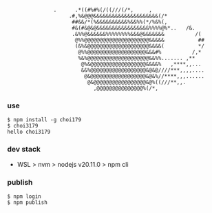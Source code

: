                   .      .*((#%#%(/((///(/*,     ,                        
                        .#,%&@@@&&&&&&&&&&&&&&&&&&&&&(/*                        
                         ##&&/*(%&&&&&&&&&&%&&%%(*/%&%(,                        
                         #&(#&@&@&&&&&&&&&&&&&&&&&%%%%@%*..   /&.               
                         .&%%@&&&&&&%%%%%%%%&&&@&&&&&&&          /(             
                          @%%@@@@@@@@@@@@@@@@@@@@@&&&&&           ##            
                          (&%&@@@@@@@@@@@@@@@@@@@@&&&&(           */            
                           @%%@@@@@@@@@@@@@@@@@@@&&&#%          /,*             
                           %&%@@@@@@@@@@@@@@@@@@@@&&%%....... ,**               
                            @%&@@@@@@@@@@@@@@@@@@&&&&%   ,****,,...             
                            &&%@@@@@@@@@@@@@@@@@@&@&@////***,,,,....            
                             @&@@@@@@@@@@@@@@@@@@&@&%//****,,,......            
                              @&@@@@@@@@@@@@@@@@@&@%((///**,,.                  
                                ,@@@@@@@@@@@@@@@%(/*,

### use
```
$ npm install -g choi179
$ choi3179
hello choi3179
```

### dev stack
- WSL > nvm > nodejs v20.11.0 > npm cli


### publish
```
$ npm login
$ npm publish
```
